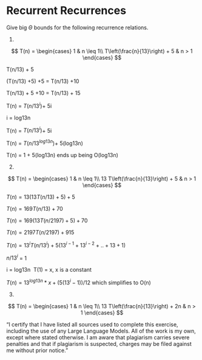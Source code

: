 # Recurrent Recurrences

Give big $\Theta$ bounds for the following recurrence relations.

1.
$$ T(n) =
    \begin{cases}
        1 & n \leq 1\\
        T\left(\frac{n}{13}\right) + 5 & n > 1
    \end{cases}
$$

T(n/13) + 5 

(T(n/13) +5) +5 = T(n/13) +10

T(n/13) + 5 +10 = T(n/13) + 15

T(n) = $T(n/13^i)$+ 5i

i = log13n

T(n) = $T(n/13^i)$+ 5i

T(n) = $T(n/13^{log13n})$+ 5(log13n)

T(n) = 1 + 5(log13n)
ends up being O(log13n)

2.
$$ T(n) =
    \begin{cases}
        1 & n \leq 1\\
        13 T\left(\frac{n}{13}\right) + 5 & n > 1
    \end{cases}
$$

$T(n) = 13(13T (n/13) +5) +5$

$T(n) = 169T(n/13) + 70$

$T(n) = 169(13T(n/2197) +5) +70$

$T(n) = 2197T(n/2197) +915$

$T(n) =13^i T(n/13^i)+ 5(13^{i-1}+ 13^{i-2}+ ..+13 +1)$

$n/13^i$ = 1

i = log13n
​
T(1) = x, x is a constant

$T(n) =13^{log13n} * x + (5(13^i -1))/12$
 which simplifies to O(n)

3.
$$ T(n) =
    \begin{cases}
        1 & n \leq 1\\
        13 T\left(\frac{n}{13}\right) + 2n & n > 1
    \end{cases}
$$



“I certify that I have listed all sources used to complete this exercise, including the use of any Large Language Models. All of the work is my own, except where stated otherwise. I am aware that plagiarism carries severe penalties and that if plagiarism is suspected, charges may be filed against me without prior notice.”
